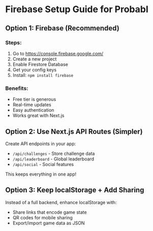 # Firebase Setup Guide for Probabl

## Option 1: Firebase (Recommended)

### Steps:
1. Go to https://console.firebase.google.com/
2. Create a new project
3. Enable Firestore Database
4. Get your config keys
5. Install: `npm install firebase`

### Benefits:
- Free tier is generous
- Real-time updates
- Easy authentication
- Works great with Next.js

## Option 2: Use Next.js API Routes (Simpler)

Create API endpoints in your app:
- `/api/challenges` - Store challenge data
- `/api/leaderboard` - Global leaderboard
- `/api/social` - Social features

This keeps everything in one app!

## Option 3: Keep localStorage + Add Sharing

Instead of a full backend, enhance localStorage with:
- Share links that encode game state
- QR codes for mobile sharing
- Export/import game data as JSON 